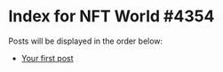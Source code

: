 # Index for NFT World #4354
Posts will be displayed in the order below:

- [Your first post](./001-first.md)

